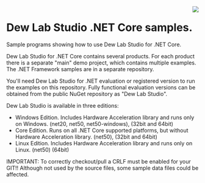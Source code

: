 <a href="https://www.dewresearch.com/products/mtxvec/mtxvec-for-delphi-c-builder">
<img align="right" src="https://www.dewresearch.com/templates/yootheme/cache/mtxvex-icon-ef5151c5.png">
</a>  

# Dew Lab Studio .NET Core samples.
  
Sample programs showing how to use Dew Lab Studio for .NET Core. 

Dew Lab Studio for .NET Core contains several products. For each product there is a separate "main" demo project, which contains multiple examples. The .NET Framework samples are in a separate repository.

You'll need Dew Lab Studio for .NET evaluation or registered version to run the examples on this repository. Fully functional evaluation versions can be obtained from the public NuGet repository as "Dew Lab Studio". 

Dew Lab Studio is available in three editions:

* Windows Edition. Includes Hardware Acceleration library and runs only on Windows. (net20, net50, net50-windows), (32bit and 64bit)
* Core Edition. Runs on all .NET Core supported platforms, but without Hardware Acceleration library. (net50), (32bit and 64bit)
* Linux Edition. Includes Hardware Acceleration library and runs only on Linux. (net50) (64bit)

IMPORTANT:
To correctly checkout/pull a CRLF must be enabled for your GIT!! Although not used by the source files, some sample data files could be affected. 
